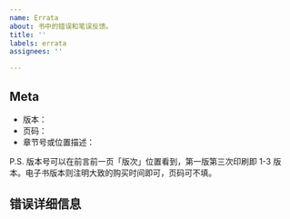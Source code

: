 ```yaml
---
name: Errata
about: 书中的错误和笔误反馈。
title: ''
labels: errata
assignees: ''

---
```


## Meta

- 版本：
- 页码：
- 章节号或位置描述：

P.S. 版本号可以在前言前一页「版次」位置看到，第一版第三次印刷即 1-3 版本。电子书版本则注明大致的购买时间即可，页码可不填。

## 错误详细信息

